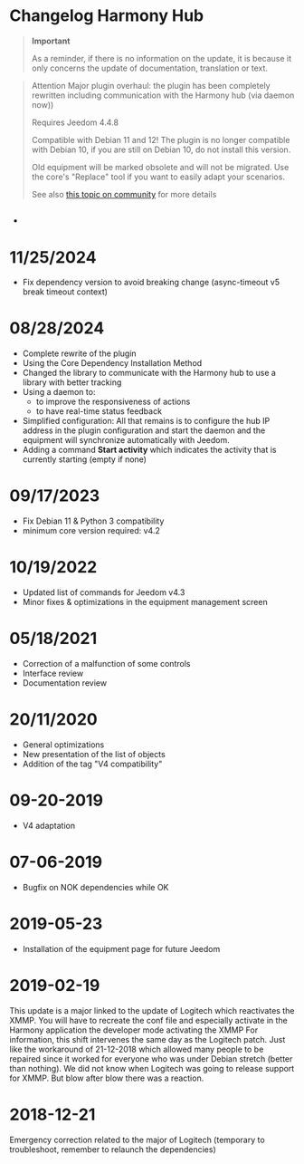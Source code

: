 # Changelog Harmony Hub

>**Important**
>
>As a reminder, if there is no information on the update, it is because it only concerns the update of documentation, translation or text.

> Attention
> Major plugin overhaul: the plugin has been completely rewritten including communication with the Harmony hub (via daemon now))
>
> Requires Jeedom 4.4.8
>
> Compatible with Debian 11 and 12! The plugin is no longer compatible with Debian 10, if you are still on Debian 10, do not install this version.
>
> Old equipment will be marked obsolete and will not be migrated. Use the core's "Replace" tool if you want to easily adapt your scenarios.
>
> See also [this topic on community](https://community.jeedom.com/t/importante-mise-a-jour-pour-debian-11-et-debian-12/129908) for more details

## 

- 

# 11/25/2024

- Fix dependency version to avoid breaking change (async-timeout v5 break timeout context)

# 08/28/2024

- Complete rewrite of the plugin
- Using the Core Dependency Installation Method
- Changed the library to communicate with the Harmony hub to use a library with better tracking
- Using a daemon to:
  - to improve the responsiveness of actions
  - to have real-time status feedback
- Simplified configuration: All that remains is to configure the hub IP address in the plugin configuration and start the daemon and the equipment will synchronize automatically with Jeedom.
- Adding a command **Start activity** which indicates the activity that is currently starting (empty if none)

# 09/17/2023

- Fix Debian 11 & Python 3 compatibility
- minimum core version required: v4.2

# 10/19/2022

- Updated list of commands for Jeedom v4.3
- Minor fixes & optimizations in the equipment management screen

# 05/18/2021

- Correction of a malfunction of some controls
- Interface review
- Documentation review

# 20/11/2020

- General optimizations
- New presentation of the list of objects
- Addition of the tag "V4 compatibility"

# 09-20-2019

- V4 adaptation

# 07-06-2019

- Bugfix on NOK dependencies while OK

# 2019-05-23

- Installation of the equipment page for future Jeedom

# 2019-02-19

This update is a major linked to the update of Logitech which reactivates the XMMP. You will have to recreate the conf file and especially activate in the Harmony application the developer mode activating the XMMP
For information, this shift intervenes the same day as the Logitech patch. Just like the workaround of 21-12-2018 which allowed many people to be repaired since it worked for everyone who was under Debian stretch (better than nothing). We did not know when Logitech was going to release support for XMMP. But blow after blow there was a reaction.

# 2018-12-21

Emergency correction related to the major of Logitech (temporary to troubleshoot, remember to relaunch the dependencies)
